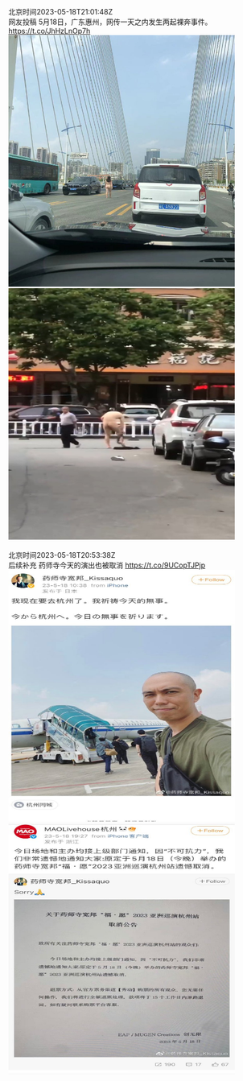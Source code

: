北京时间2023-05-18T21:01:48Z<br>网友投稿
5月18日，广东惠州，网传一天之内发生两起裸奔事件。 https://t.co/JhHzLnOp7h<br><img src='/temp/image/2023/u-Month-5/1659182499262615552_0.jpg' width='450' height='500'><img src='/temp/image/2023/u-Month-5/1659182499262615552_1.jpg' width='450' height='500'><br><br>北京时间2023-05-18T20:53:38Z<br>后续补充
药师寺今天的演出也被取消 https://t.co/9UCopTJPjp<br><img src='/temp/image/2023/u-Month-5/1659180442132660225_0.jpg' width='450' height='500'><img src='/temp/image/2023/u-Month-5/1659180442132660225_1.jpg' width='450' height='500'><br><br>